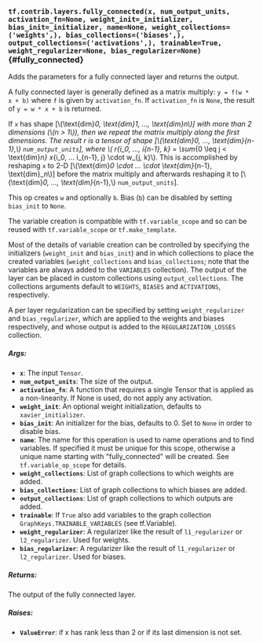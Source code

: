 ### `tf.contrib.layers.fully_connected(x, num_output_units, activation_fn=None, weight_init=_initializer, bias_init=_initializer, name=None, weight_collections=('weights',), bias_collections=('biases',), output_collections=('activations',), trainable=True, weight_regularizer=None, bias_regularizer=None)` {#fully_connected}

Adds the parameters for a fully connected layer and returns the output.

A fully connected layer is generally defined as a matrix multiply:
`y = f(w * x + b)` where `f` is given by `activation_fn`. If
`activation_fn` is `None`, the result of `y = w * x + b` is
returned.

If `x` has shape [\\\(\\text{dim}_0, \\text{dim}_1, ..., \\text{dim}_n\\\)]
with more than 2 dimensions (\\\(n > 1\\\)), then we repeat the matrix
multiply along the first dimensions. The result r is a tensor of shape
[\\\(\\text{dim}_0, ..., \\text{dim}_{n-1},\\\) `num_output_units`],
where \\\( r_{i_0, ..., i_{n-1}, k} =
\\sum_{0 \\leq j < \\text{dim}_n} x_{i_0, ... i_{n-1}, j} \cdot w_{j, k}\\\).
This is accomplished by reshaping `x` to 2-D
[\\\(\\text{dim}_0 \\cdot ... \\cdot \\text{dim}_{n-1}, \\text{dim}_n\\\)]
before the matrix multiply and afterwards reshaping it to
[\\\(\\text{dim}_0, ..., \\text{dim}_{n-1},\\\) `num_output_units`].

This op creates `w` and optionally `b`. Bias (`b`) can be disabled by setting
`bias_init` to `None`.

The variable creation is compatible with `tf.variable_scope` and so can be
reused with `tf.variable_scope` or `tf.make_template`.

Most of the details of variable creation can be controlled by specifying the
initializers (`weight_init` and `bias_init`) and in which collections to place
the created variables (`weight_collections` and `bias_collections`; note that
the variables are always added to the `VARIABLES` collection). The output of
the layer can be placed in custom collections using `output_collections`.
The collections arguments default to `WEIGHTS`, `BIASES` and `ACTIVATIONS`,
respectively.

A per layer regularization can be specified by setting `weight_regularizer`
and `bias_regularizer`, which are applied to the weights and biases
respectively, and whose output is added to the `REGULARIZATION_LOSSES`
collection.

##### Args:


*  <b>`x`</b>: The input `Tensor`.
*  <b>`num_output_units`</b>: The size of the output.
*  <b>`activation_fn`</b>: A function that requires a single Tensor that is applied as a
    non-linearity. If None is used, do not apply any activation.
*  <b>`weight_init`</b>: An optional weight initialization, defaults to
    `xavier_initializer`.
*  <b>`bias_init`</b>: An initializer for the bias, defaults to 0. Set to `None` in
    order to disable bias.
*  <b>`name`</b>: The name for this operation is used to name operations and to find
    variables. If specified it must be unique for this scope, otherwise a
    unique name starting with "fully_connected" will be created.  See
    `tf.variable_op_scope` for details.
*  <b>`weight_collections`</b>: List of graph collections to which weights are added.
*  <b>`bias_collections`</b>: List of graph collections to which biases are added.
*  <b>`output_collections`</b>: List of graph collections to which outputs are added.
*  <b>`trainable`</b>: If `True` also add variables to the graph collection
    `GraphKeys.TRAINABLE_VARIABLES` (see tf.Variable).
*  <b>`weight_regularizer`</b>: A regularizer like the result of
    `l1_regularizer` or `l2_regularizer`. Used for weights.
*  <b>`bias_regularizer`</b>: A regularizer like the result of
    `l1_regularizer` or `l2_regularizer`. Used for biases.

##### Returns:

  The output of the fully connected layer.

##### Raises:


*  <b>`ValueError`</b>: if x has rank less than 2 or if its last dimension is not set.

